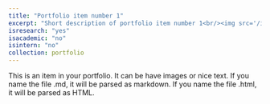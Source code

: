 ```yaml
---
title: "Portfolio item number 1"
excerpt: "Short description of portfolio item number 1<br/><img src='/images/500x300.png'>"
isresearch: "yes"
isacademic: "no"
isintern: "no"
collection: portfolio
---
```


This is an item in your portfolio. It can be have images or nice text. If you name the file .md, it will be parsed as markdown. If you name the file .html, it will be parsed as HTML. 
